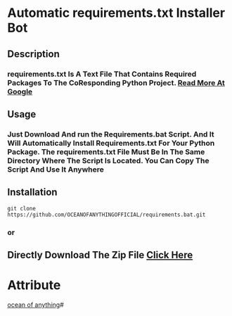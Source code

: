 # Automatic requirements.txt Installer Bot
## Description
### requirements.txt Is A Text File That Contains Required Packages To The CoResponding Python Project. [Read More At Google](https://www.google.com/search?q=What%20Is%20requirements.txt%20In%20Python)
## Usage
### Just Download And run the Requirements.bat Script. And It Will Automatically Install Requirements.txt For Your Python Package. The requirements.txt File Must Be In The Same Directory Where The Script Is Located. You Can Copy The Script And Use It Anywhere
## Installation
```shell
git clone https://github.com/OCEANOFANYTHINGOFFICIAL/requirements.bat.git
```
### or
## Directly Download The Zip File [Click Here](https://github.com/OCEANOFANYTHINGOFFICIAL/requirements.bat/archive/refs/heads/main.zip)
# Attribute
[ocean of anything](https://oceanofanythingg.blogspot.com)#  
